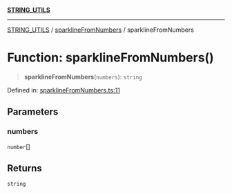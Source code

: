 [**STRING_UTILS**](../../README.md)

***

[STRING_UTILS](../../README.md) / [sparklineFromNumbers](../README.md) / sparklineFromNumbers

# Function: sparklineFromNumbers()

> **sparklineFromNumbers**(`numbers`): `string`

Defined in: [sparklineFromNumbers.ts:11](https://github.com/dailker/everyutil/blob/d99125d64df5681bba8d2a0f0d24c32625cbf289/src/string/sparklineFromNumbers.ts#L11)

## Parameters

### numbers

`number`[]

## Returns

`string`
